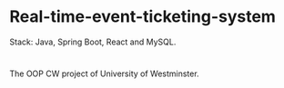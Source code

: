 # Real-time-event-ticketing-system
Stack: Java, Spring Boot, React and MySQL.
#
The OOP CW project of University of Westminster.

